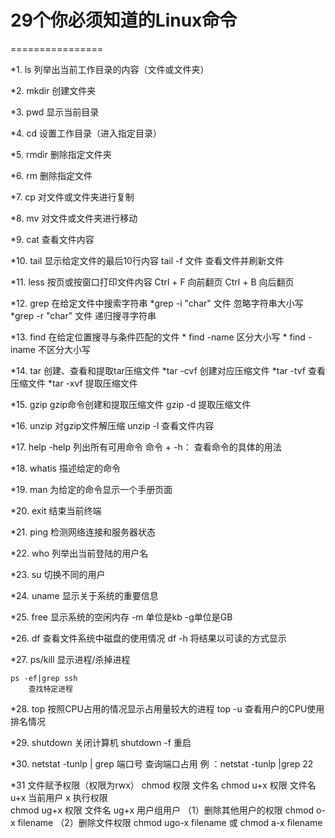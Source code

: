 # 29个你必须知道的Linux命令
================

*1. ls
    列举出当前工作目录的内容（文件或文件夹）

*2. mkdir
    创建文件夹

*3. pwd
    显示当前目录

*4. cd
    设置工作目录（进入指定目录）

*5. rmdir
    删除指定文件夹

*6. rm
    删除指定文件

*7. cp
    对文件或文件夹进行复制

*8. mv
对文件或文件夹进行移动

*9. cat
    查看文件内容

*10. tail
    显示给定文件的最后10行内容   tail -f 文件  查看文件并刷新文件

*11. less
    按页或按窗口打印文件内容  Ctrl + F 向前翻页   Ctrl + B 向后翻页

*12. grep
    在给定文件中搜索字符串
    *grep -i "char" 文件 忽略字符串大小写
    *grep -r "char" 文件 递归搜寻字符串

*13. find
    在给定位置搜寻与条件匹配的文件
    * find -name  区分大小写
    * find -iname  不区分大小写

*14. tar
    创建、查看和提取tar压缩文件
    *tar -cvf 创建对应压缩文件
    *tar -tvf 查看压缩文件
    *tar -xvf 提取压缩文件

*15. gzip
    gzip命令创建和提取压缩文件 gzip -d 提取压缩文件

*16. unzip
    对gzip文件解压缩   unzip -l 查看文件内容

*17. help
    -help 列出所有可用命令     命令 + -h：  查看命令的具体的用法

*18. whatis
    描述给定的命令

*19. man
    为给定的命令显示一个手册页面

*20. exit
    结束当前终端

*21. ping
    检测网络连接和服务器状态

*22. who
    列举出当前登陆的用户名

*23. su
    切换不同的用户

*24. uname
    显示关于系统的重要信息

*25. free
    显示系统的空闲内存   -m  单位是kb   -g单位是GB

*26. df
    查看文件系统中磁盘的使用情况   df -h 将结果以可读的方式显示

*27. ps/kill
    显示进程/杀掉进程
    
    ps -ef|grep ssh
        查找特定进程

*28. top
    按照CPU占用的情况显示占用量较大的进程   top -u 查看用户的CPU使用排名情况

*29. shutdown
    关闭计算机   shutdown -f 重启
    
*30. netstat -tunlp | grep 端口号
    查询端口占用 例 ：netstat -tunlp |grep 22
    
*31 文件赋予权限（权限为rwx）
    chmod 权限 文件名
    chmod u+x 权限 文件名    u+x  当前用户    x   执行权限  
    chmod ug+x 权限 文件名   ug+x 用户组用户
    （1）删除其他用户的权限
        chmod o-x filename 
    （2）删除文件权限
        chmod ugo-x filename 或 chmod a-x filename
